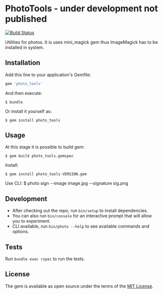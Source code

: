 # PhotoTools - under development not published

[![Build Status](https://travis-ci.com/lunatic-jan/photo_tools.svg?branch=develop)](https://travis-ci.com/lunatic-jan/photo_tools)

Utilities for photos. It is uses mini_magick gem thus ImageMagick has to be installed in system.

## Installation

Add this line to your application's Gemfile:

```ruby
gem 'photo_tools'
```

And then execute:

    $ bundle

Or install it yourself as:

    $ gem install photo_tools

## Usage

At this stage it is possible to build gem:

    $ gem build photo_tools.gemspec

Install:

    $ gem install photo_tools-VERSION.gem

Use CLI:
    $ photo sign --image image.jpg --signature sig.png

## Development

* After checking out the repo, run `bin/setup` to install dependencies.
* You can also run `bin/console` for an interactive prompt that will allow you to experiment.
* CLI available, run `bin/photo --help` to see available commands and options.

## Tests
Run `bundle exec rspec` to run the tests.

## License

The gem is available as open source under the terms of the [MIT License](https://opensource.org/licenses/MIT).

